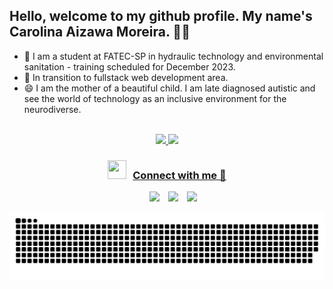 ## Hello, welcome to my github profile. My name's Carolina Aizawa Moreira. 👋😄

- 🔭 I am a student at FATEC-SP in hydraulic technology and environmental sanitation - training scheduled for December 2023.
- 🌱 In transition to fullstack web development area.
- 😄 I am the mother of a beautiful child. I am late diagnosed autistic and see the world of technology as an inclusive environment for the neurodiverse.
<br>

<div align="center">
  <a href="https://github.com/ninaai517">
  <img height="180em" src="https://github-readme-stats.vercel.app/api?username=ninaai517&show_icons=true&theme=dracula&include_all_commits=true&count_private=true"/>
  <img height="180em" src="https://github-readme-stats.vercel.app/api/top-langs/?username=ninaai517&layout=compact&langs_count=16&theme=dracula"/>
</div>
  
<h3 align="center" > <img src="https://media.giphy.com/media/iY8CRBdQXODJSCERIr/giphy.gif" width="30" height="30" style="margin-right: 10px;">Connect with me 🤝 </h3>

<p align="center">
 <div align="center"  class="icons-social" style="margin-left: 10px;">
        <a style="margin-left: 10px;"  target="_blank" href="https://www.linkedin.com/in/carolina-aizawa-moreira-pcd-9b0624179/">
		<img src="https://img.icons8.com/doodle/40/000000/linkedin--v2.png"></a>
        <a style="margin-left: 10px;" target="_blank" href="https://github.com/ninaai517">
		<img src="https://img.icons8.com/doodle/40/000000/github--v1.png"></a>
        <a style="margin-left: 10px;" target="_blank" href="https://instagram.com/carolina.aizawa.moreira517">
          <img src="https://img.icons8.com/doodle/40/000000/instagram-new--v2.png"></a>
   </div>
</p>

<div align="center">
  <a href="https://github.com/ninaai517">
  <img  src="https://github.com/1999AZZAR/1999AZZAR/blob/main/resources/img/grid-snake.svg"
       alt="snake" /></a>
</div>
  
  





<!--
**ninaai517/ninaai517** is a ✨ _special_ ✨ repository because its `README.md` (this file) appears on your GitHub profile.

Here are some ideas to get you started:

- 🔭 I’m currently working on ...
- 🌱 I’m currently learning ...
- 👯 I’m looking to collaborate on ...
- 🤔 I’m looking for help with ...
- 💬 Ask me about ...
- 📫 How to reach me: ...
- 😄 Pronouns: ...

-->


